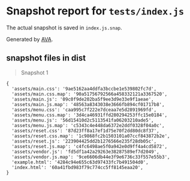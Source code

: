 # Snapshot report for `tests/index.js`

The actual snapshot is saved in `index.js.snap`.

Generated by [AVA](https://ava.li).

## snapshot files in dist

> Snapshot 1

    {
      'assets/main.css': '9ae5162aa4ddfa3bccbe1e539802fc7d',
      'assets/main.css.map': '90a51756792566a458332121a3367520',
      'assets/main.js': '09c0f9de202ba5f9ee3d9e33e9f1aeae',
      'assets/main.js.map': '48563a8343038e3666fb894cf01717b8',
      'assets/menu.css': 'caa995c7f222e7dceaa7e5d2891969fd',
      'assets/menu.css.map': '3d4ca46931ffd280294253ffc15e0184',
      'assets/menu.js': '56d15410d2c5113541fa06203210ade5',
      'assets/menu.js.map': 'c5343c4e448da6372e2ddf0328f04a0c',
      'assets/reset.css': '87d23ff8a17ef1d75e70f2dd80dc8f37',
      'assets/reset.css.map': '1c9868fc2b1503101a07ccf843872b2e',
      'assets/reset.js': '223904425dd2b1276566e235f28db05c',
      'assets/reset.js.map': 'c4fc6498ae5f0a942e0d9ff4a4cd5872',
      'assets/vendor.js': 'fd5df1a42a29263e38287589ef7d2049',
      'assets/vendor.js.map': '9ce6606db44e3f9e6736c33f557e55b3',
      'example.html': '4284c94e655c63d97433fc7b491504d0',
      'index.html': '60a41fbd983f79c774cc5ff8145eaa20',
    }
